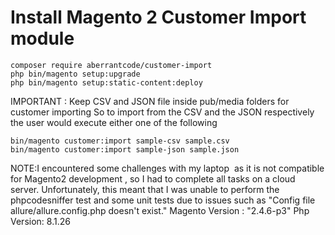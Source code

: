 # Install Magento 2 Customer Import module
    composer require aberrantcode/customer-import
    php bin/magento setup:upgrade
    php bin/magento setup:static-content:deploy

IMPORTANT : Keep CSV and JSON file inside pub/media folders for customer importing
So to import from the CSV and the JSON respectively the user would execute
either one of the following 

```
bin/magento customer:import sample-csv sample.csv
bin/magento customer:import sample-json sample.json
```
NOTE:I encountered some challenges with my laptop  as it is not compatible for Magento2 development , 
so I had to complete all tasks on a cloud server. Unfortunately, this meant that I was unable to perform the 
phpcodesniffer test and some unit tests due to issues such as "Config file allure/allure.config.php doesn't exist."
    Magento Version :  "2.4.6-p3"
	Php Version: 8.1.26
